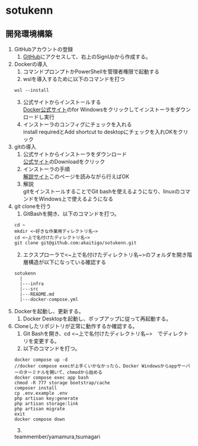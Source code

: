 # sotukenn
## 開発環境構築 
1. GitHubアカウントの登録  
    1. [GitHub](https://github.com/)にアクセスして、右上のSignUpから作成する。
2. Dockerの導入 
    1. コマンドプロンプトかPowerShellを管理者権限で起動する 
    2. wslを導入するために以下のコマンドを打つ 
    ```
    wsl --install
    ```
    3. 公式サイトからインストールする  
    [Docker公式サイト](https://www.docker.com/products/docker-desktop/)のfor Windowsをクリックしてインストーラをダウンロードし実行
    4. インストーラのコンフィグにチェックを入れる  
    install requiredとAdd shortcut to desktopにチェックを入れOKをクリック
3. gitの導入
    1. 公式サイトからインストーラをダウンロード  
    [公式サイト](https://gitforwindows.org/)のDownloadをクリック
    2. インストーラの手順  
    [解説サイト](https://www.curict.com/item/60/60bfe0e.html)このページを読みながら行えばOK
    3. 解説  
    gitをインストールすることでGit bashを使えるようになり、linuxのコマンドをWindows上で使えるようになる　　
4. git cloneを行う
    1. GitBashを開き、以下のコマンドを打つ。
    ```
    cd ~
    mkdir <~好きな作業用ディレクトリ名~>
    cd <~上で名付けたディレクトリ名~>
    git clone git@github.com:akaitigo/sotukenn.git
    ```
    2. エクスプローラで<~上で名付けたディレクトリ名~>のフォルダを開き階層構造が以下になっている確認する
    ```
    sotukenn
      |
      |---infra
      |---src
      |---README.md
      |---docker-compose.yml
    ```
5. Dockerを起動し、更新する。
    1. Docker Desktopを起動し、ポップアップに従って再起動する。
6. Cloneしたリポジトリが正常に動作するか確認する。  
    1. Git Bashを開き、cd <~上で名付けたディレクトリ名~>　でディレクトリを変更する。  
    2. 以下のコマンドを打つ。
    ``` 
    docker compose up -d
    //docker compose execが上手くいかなかったら、Docker Windowsからappサーバーのターミナルを開いて、chmodから始める
    docker compose exec app bash
    chmod -R 777 storage bootstrap/cache
    composer install
    cp .env.example .env
    php artisan key:generate
    php artisan storage:link
    php artisan migrate
    exit
    docker compose down
    ```
    3. 
    teammember/yamamura,tsumagari